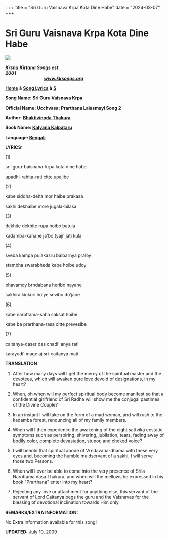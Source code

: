 +++
title = "Sri Guru Vaisnava Krpa Kota Dine Habe"
date = "2024-08-07"
+++

# Sri Guru Vaisnava Krpa Kota Dine Habe
**[![](http://kksongs.org/image_files/image002.jpg)](http://kksongs.org/)**

**_Krsna_** **_Kirtana Songs est. 2001_**                                                                                                                                                      **_www.kksongs.org_**

**[Home](http://kksongs.org/)** **à** **[Song Lyrics](http://kksongs.org/lyrics.html)** **à** **[S](http://kksongs.org/songs/song_s.html)**

**Song Name: Sri Guru Vaisnava Krpa**

**Official Name: Ucchvasa: Prarthana Lalasmayi Song 2**

**Author:** [**Bhaktivinoda** **Thakura**](http://kksongs.org/authors/list/bhaktivinoda.html)

**Book Name: [Kalyana Kalpataru](http://kksongs.org/authors/kalyanakalpataru.html)**

**Language: [Bengali](http://kksongs.org/language/list/bengali.html)**

**LYRICS:**

(1)

sri-guru-baisnaba-krpa kota dine habe

upadhi-rahita-rati citte upajibe

(2)

kabe siddha-deha mor haibe prakasa

sakhi dekhaibe more jugala-bilasa

(3)

dekhite dekhite rupa hoibo batula

kadamba-kanane ja'bo tyaji' jati kula

(4)

sveda kampa pulakasru baibarnya praloy

stambha swarabheda kabe hoibe udoy

(5)

bhavamoy brndabana heribo nayane

sakhira kinkori ho'ye sevibo du'jane

(6)

kabe narottama-saha saksat hoibe

kabe ba prarthana-rasa citte prevesibe

(7)

caitanya-daser das chadi' anya rati

karayudi' mage aj sri-caitanya mati

**TRANSLATION**

1) After how many days will I get the mercy of the spiritual master and the devotees, which will awaken pure love devoid of designations, in my heart?

2) When, oh when will my perfect spiritual body become manifest so that a confidential girlfriend of Sri Radha will show me the conjugal pastimes of the Divine Couple?

3) In an instant I will take on the form of a mad woman, and will rush to the kadamba forest, renouncing all of my family members.

4) When will I then experience the awakening of the eight sattvika ecstatic symptoms such as perspiring, shivering, jubilation, tears, fading away of bodily color, complete devastation, stupor, and choked voice?

5) I will behold that spiritual abode of Vrndavana-dhama with these very eyes and, becoming the humble maidservant of a sakhi, I will serve those two Persons.

6) When will I ever be able to come into the very presence of Srila Narottama dasa Thakura, and when will the mellows he expressed in his book "Prarthana" enter into my heart?

7) Rejecting any love or attachment for anything else, this servant of the servant of Lord Caitanya begs the guru and the Vaisnavas for the blessing of devotional inclination towards Him only.

**REMARKS/EXTRA INFORMATION:**

No Extra Information available for this song!

**UPDATED:** July 10, 2009